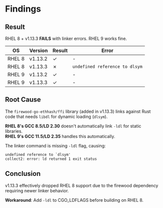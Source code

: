 # Findings

## Result

RHEL 8 + v1.13.3 **FAILS** with linker errors. RHEL 9 works fine.

| OS | Version | Result | Error |
|----|---------|--------|-------|
| RHEL 8 | v1.13.2 | ✓ | - |
| RHEL 8 | v1.13.3 | ✗ | `undefined reference to dlsym` |
| RHEL 9 | v1.13.2 | ✓ | - |
| RHEL 9 | v1.13.3 | ✓ | - |

## Root Cause

The `firewood-go-ethhash/ffi` library (added in v1.13.3) links against Rust code that needs `libdl` for dynamic loading (`dlsym`).

**RHEL 8's GCC 8.5/LD 2.30** doesn't automatically link `-ldl` for static libraries.  
**RHEL 9's GCC 11.5/LD 2.35** handles this automatically.

The linker command is missing `-ldl` flag, causing:
```
undefined reference to `dlsym'
collect2: error: ld returned 1 exit status
```

## Conclusion

v1.13.3 effectively dropped RHEL 8 support due to the firewood dependency requiring newer linker behavior.

**Workaround**: Add `-ldl` to CGO_LDFLAGS before building on RHEL 8.
